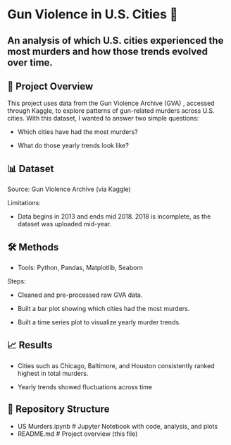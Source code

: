 # Gun Violence in U.S. Cities 🔫

## An analysis of which U.S. cities experienced the most murders and how those trends evolved over time.


## 📖 Project Overview

This project uses data from the Gun Violence Archive (GVA)
, accessed through Kaggle, to explore patterns of gun-related murders across U.S. cities. With this dataset, I wanted to answer two simple questions:

- Which cities have had the most murders?

- What do those yearly trends look like?

## 📊 Dataset

Source: Gun Violence Archive (via Kaggle)

Limitations:

- Data begins in 2013 and ends mid 2018. 2018 is incomplete, as the dataset was uploaded mid-year.


## 🛠️ Methods

- Tools: Python, Pandas, Matplotlib, Seaborn

Steps:

- Cleaned and pre-processed raw GVA data.

- Built a bar plot showing which cities had the most murders.

- Built a time series plot to visualize yearly murder trends.

## 📈 Results

- Cities such as Chicago, Baltimore, and Houston consistently ranked highest in total murders.

- Yearly trends showed fluctuations across time

## 📂 Repository Structure
- US Murders.ipynb   # Jupyter Notebook with code, analysis, and plots
- README.md        # Project overview (this file)


